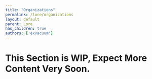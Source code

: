 ```yaml
---
title: "Organizations"
permalink: /lore/organizations
layout: default
parent: Lore
has_children: true
authors: ['exvacuum']
---
```


# This Section is WIP, Expect More Content Very Soon.
